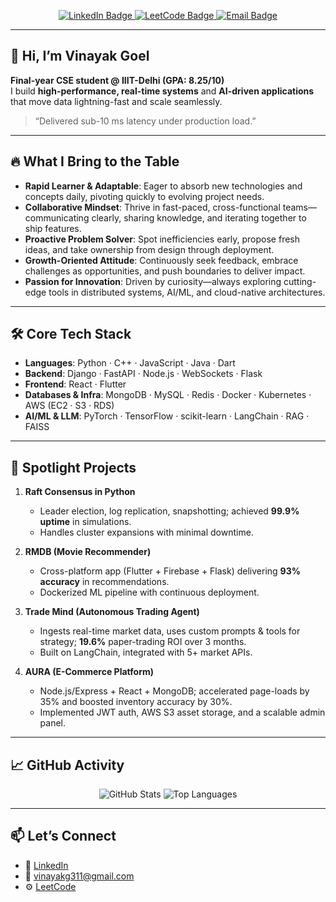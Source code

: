 <p align="center">
  <a href="https://www.linkedin.com/in/vinayak-goel-612540231/" target="_blank">
    <img src="https://img.shields.io/badge/LinkedIn-Connect-blue?style=flat-square&logo=linkedin" alt="LinkedIn Badge" />
  </a>
  <a href="https://leetcode.com/u/vinayakg311/" target="_blank">
    <img src="https://img.shields.io/badge/LeetCode-Solved-orange?style=flat-square&logo=leetcode" alt="LeetCode Badge" />
  </a>
  <a href="mailto:vinayakg311@gmail.com">
    <img src="https://img.shields.io/badge/Email-vinayakg311%40gmail.com-red?style=flat-square&logo=gmail" alt="Email Badge" />
  </a>
</p>

---

## 👋 Hi, I’m Vinayak Goel
**Final-year CSE student @ IIIT-Delhi (GPA: 8.25/10)**  
I build **high-performance, real-time systems** and **AI-driven applications** that move data lightning-fast and scale seamlessly.  

> “Delivered sub-10 ms latency under production load.”  

---

## 🔥 What I Bring to the Table
- **Rapid Learner & Adaptable**: Eager to absorb new technologies and concepts daily, pivoting quickly to evolving project needs.  
- **Collaborative Mindset**: Thrive in fast-paced, cross-functional teams—communicating clearly, sharing knowledge, and iterating together to ship features.  
- **Proactive Problem Solver**: Spot inefficiencies early, propose fresh ideas, and take ownership from design through deployment.  
- **Growth-Oriented Attitude**: Continuously seek feedback, embrace challenges as opportunities, and push boundaries to deliver impact.  
- **Passion for Innovation**: Driven by curiosity—always exploring cutting-edge tools in distributed systems, AI/ML, and cloud-native architectures.  

---

## 🛠️ Core Tech Stack
- **Languages**: Python · C++ · JavaScript · Java · Dart  
- **Backend**: Django · FastAPI · Node.js · WebSockets · Flask  
- **Frontend**: React · Flutter  
- **Databases & Infra**: MongoDB · MySQL · Redis · Docker · Kubernetes · AWS (EC2 · S3 · RDS)  
- **AI/ML & LLM**: PyTorch · TensorFlow · scikit-learn · LangChain · RAG · FAISS  

---

## 🚀 Spotlight Projects
1. **Raft Consensus in Python**  
   - Leader election, log replication, snapshotting; achieved **99.9% uptime** in simulations.  
   - Handles cluster expansions with minimal downtime.

2. **RMDB (Movie Recommender)**  
   - Cross-platform app (Flutter + Firebase + Flask) delivering **93% accuracy** in recommendations.  
   - Dockerized ML pipeline with continuous deployment.

3. **Trade Mind (Autonomous Trading Agent)**  
   - Ingests real-time market data, uses custom prompts & tools for strategy; **19.6%** paper-trading ROI over 3 months.  
   - Built on LangChain, integrated with 5+ market APIs.

4. **AURA (E-Commerce Platform)**  
   - Node.js/Express + React + MongoDB; accelerated page-loads by 35% and boosted inventory accuracy by 30%.  
   - Implemented JWT auth, AWS S3 asset storage, and a scalable admin panel.

---

## 📈 GitHub Activity
<p align="center">
  <img src="https://github-readme-stats.vercel.app/api?username=VinayakG311&show_icons=true&hide_title=true&theme=radical" alt="GitHub Stats" />
  <img src="https://github-readme-stats.vercel.app/api/top-langs/?username=VinayakG311&layout=compact&theme=radical" alt="Top Languages" />
</p>

---

## 📫 Let’s Connect
- 🔗 [LinkedIn](https://www.linkedin.com/in/vinayak-goel-612540231/)  
- 📨 vinayakg311@gmail.com  
- ⚙️ [LeetCode](https://leetcode.com/u/vinayakg311/)  
